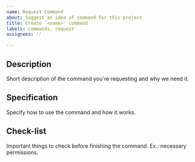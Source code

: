 ```yaml
---
name: Request Command
about: Suggest an idea of command for this project
title: Create `<name>` command
labels: commands, request
assignees: ''

---
```


## Description
Short description of the command you're requesting and why we need it.

## Specification
Specify how to use the command and how it works.

## Check-list
Important things to check before finishing the command. Ex.: necessary permissions.
